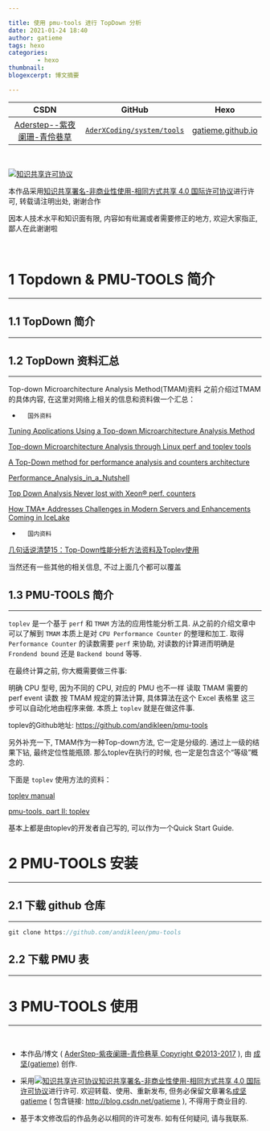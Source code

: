 ```yaml
---

title: 使用 pmu-tools 进行 TopDown 分析
date: 2021-01-24 18:40
author: gatieme
tags: hexo
categories:
        - hexo
thumbnail: 
blogexcerpt: 博文摘要

---
```


| CSDN | GitHub | Hexo |
|:----:|:------:|:----:|
| [Aderstep--紫夜阑珊-青伶巷草](http://blog.csdn.net/gatieme) | [`AderXCoding/system/tools`](https://github.com/gatieme/AderXCoding/tree/master/system/tools) | [gatieme.github.io](https://gatieme.github.io) |

<br>

<a rel="license" href="http://creativecommons.org/licenses/by-nc-sa/4.0/"><img alt="知识共享许可协议" style="border-width:0" src="https://i.creativecommons.org/l/by-nc-sa/4.0/88x31.png" /></a>

本作品采用<a rel="license" href="http://creativecommons.org/licenses/by-nc-sa/4.0/">知识共享署名-非商业性使用-相同方式共享 4.0 国际许可协议</a>进行许可, 转载请注明出处, 谢谢合作

因本人技术水平和知识面有限, 内容如有纰漏或者需要修正的地方, 欢迎大家指正, 鄙人在此谢谢啦

<br>

# 1 Topdown & PMU-TOOLS 简介
-------

## 1.1 TopDown 简介
-------

## 1.2 TopDown 资料汇总
-------


Top-down Microarchitecture Analysis Method(TMAM)资料
之前介绍过TMAM的具体内容, 在这里对网络上相关的信息和资料做一个汇总：

*       国外资料

[Tuning Applications Using a Top-down Microarchitecture Analysis Method](https://software.intel.com/content/www/us/en/develop/documentation/vtune-cookbook/top/methodologies/top-down-microarchitecture-analysis-method.html)

[Top-down Microarchitecture Analysis through Linux perf and toplev tools](http://www.cs.technion.ac.il/~erangi/TMA_using_Linux_perf__Ahmad_Yasin.pdf)

[A Top-Down method for performance analysis and counters architecture](https://ieeexplore.ieee.org/document/6844459/metrics#metrics)

[Performance_Analysis_in_a_Nutshell](https://doc.itc.rwth-aachen.de/download/attachments/28344675/08.Performance_Analysis_in_a_Nutshell.pdf?version=1&modificationDate=1480665136000&api=v2)

[Top Down Analysis Never lost with Xeon® perf. counters](https://indico.cern.ch/event/280897/contributions/1628888/attachments/515367/711139/Top_Down_for_CERN_2nd_workshop_-_Ahmad_Yasin.pdf)

[How TMA* Addresses Challenges in Modern Servers and Enhancements Coming in IceLake](https://dyninst.github.io/scalable_tools_workshop/petascale2018/assets/slides/TMA%20addressing%20challenges%20in%20Icelake%20-%20Ahmad%20Yasin.pdf)

*       国内资料


[几句话说清楚15：Top-Down性能分析方法资料及Toplev使用](https://decodezp.github.io/2019/02/14/quickwords15-toplev)

当然还有一些其他的相关信息, 不过上面几个都可以覆盖


## 1.3 PMU-TOOLS 简介
-------

`toplev` 是一个基于 `perf` 和 `TMAM` 方法的应用性能分析工具. 从之前的介绍文章中可以了解到 `TMAM` 本质上是对 `CPU Performance Counter` 的整理和加工. 取得 `Performance Counter` 的读数需要 `perf` 来协助, 对读数的计算进而明确是 `Frondend bound` 还是 `Backend bound` 等等. 

在最终计算之前, 你大概需要做三件事: 

明确 CPU 型号, 因为不同的 CPU, 对应的 PMU 也不一样
读取 TMAM 需要的 perf event 读数
按 TMAM 规定的算法计算, 具体算法在这个 Excel 表格里
这三步可以自动化地由程序来做. 本质上 `toplev` 就是在做这件事. 

toplev的Github地址: https://github.com/andikleen/pmu-tools

另外补充一下, TMAM作为一种Top-down方法, 它一定是分级的. 通过上一级的结果下钻, 最终定位性能瓶颈. 那么toplev在执行的时候, 也一定是包含这个“等级”概念的. 

下面是 `toplev` 使用方法的资料：

[toplev manual](https://github.com/andikleen/pmu-tools/wiki/toplev-manual)

[pmu-tools, part II: toplev](http://halobates.de/blog/p/262)

基本上都是由toplev的开发者自己写的, 可以作为一个Quick Start Guide. 


# 2 PMU-TOOLS 安装
-------

## 2.1 下载 github 仓库
-------

```cpp
git clone https://github.com/andikleen/pmu-tools
```

## 2.2 下载 PMU 表
-------


# 3 PMU-TOOLS 使用
-------




<br>

*	本作品/博文 ( [AderStep-紫夜阑珊-青伶巷草 Copyright ©2013-2017](http://blog.csdn.net/gatieme) ), 由 [成坚(gatieme)](http://blog.csdn.net/gatieme) 创作.

*	采用<a rel="license" href="http://creativecommons.org/licenses/by-nc-sa/4.0/"><img alt="知识共享许可协议" style="border-width:0" src="https://i.creativecommons.org/l/by-nc-sa/4.0/88x31.png" /></a><a rel="license" href="http://creativecommons.org/licenses/by-nc-sa/4.0/">知识共享署名-非商业性使用-相同方式共享 4.0 国际许可协议</a>进行许可. 欢迎转载、使用、重新发布, 但务必保留文章署名[成坚gatieme](http://blog.csdn.net/gatieme) ( 包含链接: http://blog.csdn.net/gatieme ), 不得用于商业目的. 

*	基于本文修改后的作品务必以相同的许可发布. 如有任何疑问, 请与我联系.
